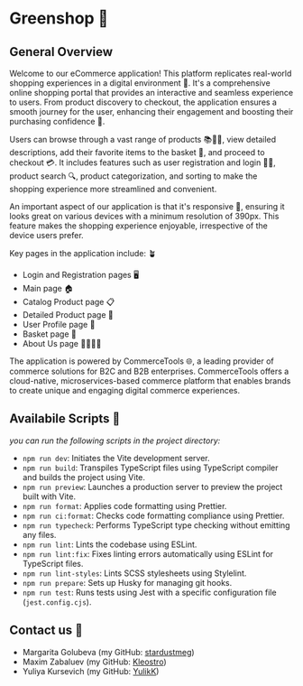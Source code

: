 # Greenshop 🌿

## General Overview

Welcome to our eCommerce application! This platform replicates real-world shopping experiences in a digital environment 🏪. It's a comprehensive online shopping portal that provides an interactive and seamless experience to users. From product discovery to checkout, the application ensures a smooth journey for the user, enhancing their engagement and boosting their purchasing confidence 🚀.

Users can browse through a vast range of products 📚👗👟, view detailed descriptions, add their favorite items to the basket 🛒, and proceed to checkout 💳. It includes features such as user registration and login 📝🔐, product search 🔍, product categorization, and sorting to make the shopping experience more streamlined and convenient.

An important aspect of our application is that it's responsive 📲, ensuring it looks great on various devices with a minimum resolution of 390px. This feature makes the shopping experience enjoyable, irrespective of the device users prefer.

Key pages in the application include: 🪴

- Login and Registration pages 🖥️
- Main page 🏠
- Catalog Product page 📋
- Detailed Product page 🔎
- User Profile page 👤
- Basket page 🛒
- About Us page 🙋‍♂️🙋‍♀️

The application is powered by CommerceTools 🌐, a leading provider of commerce solutions for B2C and B2B enterprises. CommerceTools offers a cloud-native, microservices-based commerce platform that enables brands to create unique and engaging digital commerce experiences.

## Availabile Scripts 📑

_you can run the following scripts in the project directory:_

- `npm run dev`: Initiates the Vite development server.
- `npm run build`: Transpiles TypeScript files using TypeScript compiler and builds the project using Vite.
- `npm run preview`: Launches a production server to preview the project built with Vite.
- `npm run format`: Applies code formatting using Prettier.
- `npm run ci:format`: Checks code formatting compliance using Prettier.
- `npm run typecheck`: Performs TypeScript type checking without emitting any files.
- `npm run lint`: Lints the codebase using ESLint.
- `npm run lint:fix`: Fixes linting errors automatically using ESLint for TypeScript files.
- `npm run lint-styles`: Lints SCSS stylesheets using Stylelint.
- `npm run prepare`: Sets up Husky for managing git hooks.
- `npm run test`: Runs tests using Jest with a specific configuration file (`jest.config.cjs`).

## Contact us 📨

- Margarita Golubeva (my GitHub: [stardustmeg](https://github.com/stardustmeg))
- Maxim Zabaluev (my GitHub: [Kleostro](https://github.com/kleostro))
- Yuliya Kursevich (my GitHub: [YulikK](https://github.com/yulikk))

